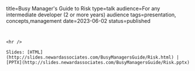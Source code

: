 title=Busy Manager's Guide to Risk
type=talk
audience=For any intermediate developer (2 or more years) audience
tags=presentation, concepts,management
date=2023-06-02
status=published
~~~~~~

    
<hr />

Slides: [HTML](http://slides.newardassociates.com/BusyManagersGuide/Risk.html) | [PPTX](http://slides.newardassociates.com/BusyManagersGuide/Risk.pptx)
